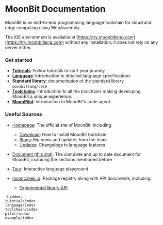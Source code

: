 # MoonBit Documentation

MoonBit is an end-to-end programming language toolchain for cloud and edge computing using WebAssembly.

The IDE environment is available at [https://try.moonbitlang.com](https://try.moonbitlang.com) without any installation; it does not rely on any server either.

### Get started

- [**Tutorials**](/tutorial/index.md): Follow tutorials to start your journey
- [**Language**](/language/index.md): Introduction to detailed language specifications
- [**Standard library**](https://mooncakes.io/docs/moonbitlang/core/): documentation of the standard library `moonbitlang/core`
- [**Toolchains**](/toolchain/index.md): Introduction to all the toolchains making developing MoonBit a unique experience.
- [**MoonPilot**](/pilot/index.md): Introduction to MoonBit's code agent.


### Useful Sources

- [Homepage](https://www.moonbitlang.com): The official site of MoonBit, including:
  - [Download](https://www.moonbitlang.com/download/): How to install MoonBit toolchain
  - [Blogs](https://www.moonbitlang.com/blog/): Big news and updates from the team
  - [Updates](https://www.moonbitlang.com/weekly-updates/): Changelogs to language features

- [Document (this site)](https://docs.moonbitlang.com/en/): The complete and up to date document for MoonBit, including the sections mentioned before

- [Tour](https://tour.moonbitlang.com): Interactive language playground

- [mooncakes.io](https://mooncakes.io): Package registry along with API documents, including:
  - [Experimental library API](https://mooncakes.io/docs/moonbitlang/x/)

```{toctree}
:hidden:
tutorial/index
language/index
toolchain/index
pilot/index
example/index